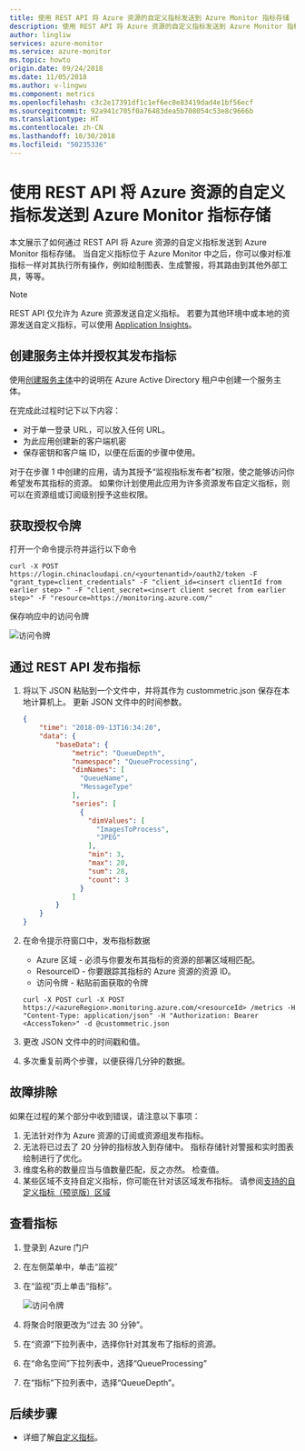 ```yaml
---
title: 使用 REST API 将 Azure 资源的自定义指标发送到 Azure Monitor 指标存储
description: 使用 REST API 将 Azure 资源的自定义指标发送到 Azure Monitor 指标存储
author: lingliw
services: azure-monitor
ms.service: azure-monitor
ms.topic: howto
origin.date: 09/24/2018
ms.date: 11/05/2018
ms.author: v-lingwu
ms.component: metrics
ms.openlocfilehash: c3c2e17391df1c1ef6ec0e83419dad4e1bf56ecf
ms.sourcegitcommit: 92a941c705f0a76483dea5b708054c53e8c9666b
ms.translationtype: HT
ms.contentlocale: zh-CN
ms.lasthandoff: 10/30/2018
ms.locfileid: "50235336"
---
```

# <a name="send-custom-metrics-for-an-azure-resource-to-the-azure-monitor-metric-store-using-a-rest-api"></a>使用 REST API 将 Azure 资源的自定义指标发送到 Azure Monitor 指标存储

本文展示了如何通过 REST API 将 Azure 资源的自定义指标发送到 Azure Monitor 指标存储。  当自定义指标位于 Azure Monitor 中之后，你可以像对标准指标一样对其执行所有操作，例如绘制图表、生成警报，将其路由到其他外部工具，等等。  

>[!NOTE] 
>REST API 仅允许为 Azure 资源发送自定义指标。 若要为其他环境中或本地的资源发送自定义指标，可以使用 [Application Insights](../application-insights/app-insights-api-custom-events-metrics.md)。    

## <a name="create-and-authorize-a-service-principal-to-emit-metrics"></a>创建服务主体并授权其发布指标 

使用[创建服务主体](../azure-resource-manager/resource-group-create-service-principal-portal.md)中的说明在 Azure Active Directory 租户中创建一个服务主体。 

在完成此过程时记下以下内容： 

- 对于单一登录 URL，可以放入任何 URL。  
- 为此应用创建新的客户端机密  
- 保存密钥和客户端 ID，以便在后面的步骤中使用。  

对于在步骤 1 中创建的应用，请为其授予“监视指标发布者”权限，使之能够访问你希望发布其指标的资源。 如果你计划使用此应用为许多资源发布自定义指标，则可以在资源组或订阅级别授予这些权限。 

## <a name="get-an-authorization-token"></a>获取授权令牌
打开一个命令提示符并运行以下命令
```shell
curl -X POST https://login.chinacloudapi.cn/<yourtenantid>/oauth2/token -F "grant_type=client_credentials" -F "client_id=<insert clientId from earlier step> " -F "client_secret=<insert client secret from earlier step>" -F "resource=https://monitoring.azure.com/"
```
保存响应中的访问令牌

![访问令牌](./media/metrics-store-custom-rest-api/accesstoken.png)

## <a name="emit-the-metric-via-the-rest-api"></a>通过 REST API 发布指标 

1. 将以下 JSON 粘贴到一个文件中，并将其作为 custommetric.json 保存在本地计算机上。 更新 JSON 文件中的时间参数。 

    ```json
    { 
        "time": "2018-09-13T16:34:20", 
        "data": { 
            "baseData": { 
                "metric": "QueueDepth", 
                "namespace": "QueueProcessing", 
                "dimNames": [ 
                  "QueueName", 
                  "MessageType" 
                ], 
                "series": [ 
                  { 
                    "dimValues": [ 
                      "ImagesToProcess", 
                      "JPEG" 
                    ], 
                    "min": 3, 
                    "max": 20, 
                    "sum": 28, 
                    "count": 3 
                  } 
                ] 
            } 
        } 
    } 
    ``` 

1. 在命令提示符窗口中，发布指标数据 
    - Azure 区域 - 必须与你要发布其指标的资源的部署区域相匹配。 
    - ResourceID - 你要跟踪其指标的 Azure 资源的资源 ID。  
    - 访问令牌 - 粘贴前面获取的令牌

    ```Shell 
    curl -X POST curl -X POST https://<azureRegion>.monitoring.azure.com/<resourceId> /metrics -H "Content-Type: application/json" -H "Authorization: Bearer <AccessToken>" -d @custommetric.json 
    ```
1. 更改 JSON 文件中的时间戳和值。 
1. 多次重复前两个步骤，以便获得几分钟的数据。

## <a name="troubleshooting"></a>故障排除 
如果在过程的某个部分中收到错误，请注意以下事项：

1. 无法针对作为 Azure 资源的订阅或资源组发布指标。 
1. 无法将已过去了 20 分钟的指标放入到存储中。 指标存储针对警报和实时图表绘制进行了优化。 
2. 维度名称的数量应当与值数量匹配，反之亦然。 检查值。 
2. 某些区域不支持自定义指标，你可能在针对该区域发布指标。 请参阅[支持的自定义指标（预览版）区域](metrics-custom-overview.md#supported-regions) 

## <a name="view-your-metrics"></a>查看指标 

1. 登录到 Azure 门户 

1. 在左侧菜单中，单击“监视” 

1. 在“监视”页上单击“指标”。 

   ![访问令牌](./media/metrics-store-custom-rest-api/metrics.png) 

1. 将聚合时限更改为“过去 30 分钟”。  

1. 在“资源”下拉列表中，选择你针对其发布了指标的资源。  

1. 在“命名空间”下拉列表中，选择“QueueProcessing” 

1. 在“指标”下拉列表中，选择“QueueDepth”。  

## <a name="next-steps"></a>后续步骤
- 详细了解[自定义指标](metrics-custom-overview.md)。